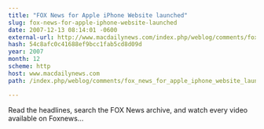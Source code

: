 ```yaml
---
title: "FOX News for Apple iPhone Website launched"
slug: fox-news-for-apple-iphone-website-launched
date: 2007-12-13 08:14:01 -0600
external-url: http://www.macdailynews.com/index.php/weblog/comments/fox_news_for_apple_iphone_website_launched/
hash: 54c8afc0c41688ef9bcc1fab5cd8d09d
year: 2007
month: 12
scheme: http
host: www.macdailynews.com
path: /index.php/weblog/comments/fox_news_for_apple_iphone_website_launched/

---
```


Read the headlines, search the FOX News archive, and watch every video available on Foxnews...
